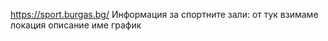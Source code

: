  https://sport.burgas.bg/ 
 Информация за спортните зали:
 от тук взимаме локация
 описание
 име
 график
